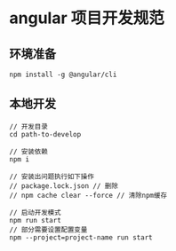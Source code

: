 # angular 项目开发规范

## 环境准备
```
npm install -g @angular/cli
```

## 本地开发
```
// 开发目录
cd path-to-develop

// 安装依赖
npm i 

// 安装出问题执行如下操作
// package.lock.json // 删除
// npm cache clear --force // 清除npm缓存

// 启动开发模式
npm run start
// 部分需要设置配置变量
npm --project=project-name run start


```
